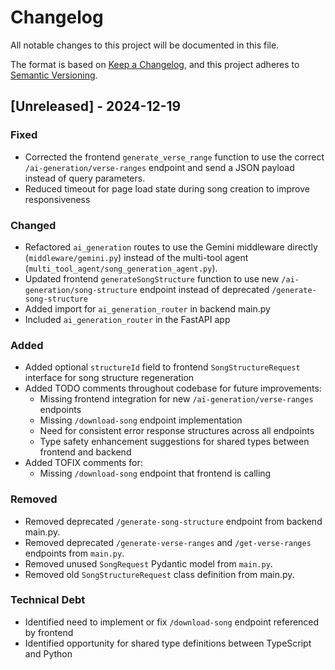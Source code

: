 # Changelog

All notable changes to this project will be documented in this file.

The format is based on [Keep a Changelog](https://keepachangelog.com/en/1.0.0/),
and this project adheres to [Semantic Versioning](https://semver.org/spec/v2.0.0.html).

## [Unreleased] - 2024-12-19

### Fixed
- Corrected the frontend `generate_verse_range` function to use the correct `/ai-generation/verse-ranges` endpoint and send a JSON payload instead of query parameters.
- Reduced timeout for page load state during song creation to improve responsiveness

### Changed
- Refactored `ai_generation` routes to use the Gemini middleware directly (`middleware/gemini.py`) instead of the multi-tool agent (`multi_tool_agent/song_generation_agent.py`).
- Updated frontend `generateSongStructure` function to use new `/ai-generation/song-structure` endpoint instead of deprecated `/generate-song-structure`
- Added import for `ai_generation_router` in backend main.py
- Included `ai_generation_router` in the FastAPI app

### Added
- Added optional `structureId` field to frontend `SongStructureRequest` interface for song structure regeneration
- Added TODO comments throughout codebase for future improvements:
  - Missing frontend integration for new `/ai-generation/verse-ranges` endpoints
  - Missing `/download-song` endpoint implementation
  - Need for consistent error response structures across all endpoints
  - Type safety enhancement suggestions for shared types between frontend and backend
- Added TOFIX comments for:
  - Missing `/download-song` endpoint that frontend is calling

### Removed
- Removed deprecated `/generate-song-structure` endpoint from backend main.py.
- Removed deprecated `/generate-verse-ranges` and `/get-verse-ranges` endpoints from `main.py`.
- Removed unused `SongRequest` Pydantic model from `main.py`.
- Removed old `SongStructureRequest` class definition from main.py.

### Technical Debt
- Identified need to implement or fix `/download-song` endpoint referenced by frontend
- Identified opportunity for shared type definitions between TypeScript and Python
